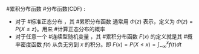 #累积分布函数 #分布函数(CDF) : 
- 对于 #标准正态分布 ，其 #累积分布函数 通常用 $\Phi(z)$ 表示，定义为 $\Phi(z) = P\{X \le z\}$。用来 #计算正态分布的概率 
- 对于任意一个 #连续型随机变量 ，其 #累积分布函数 $F(x)$ 的定义就是其 #概率密度函数 $f(t)$ 从负无穷到 $x$ 的积分。即 $F(x) = P(X \le x) = \int_{-\infty}^{x} f(t) dt$ 